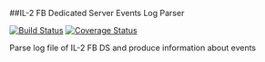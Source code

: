 ##IL-2 FB Dedicated Server Events Log Parser

[![Build Status](https://travis-ci.org/IL2HorusTeam/il2ds-log-parser.png?branch=master)](https://travis-ci.org/IL2HorusTeam/il2ds-log-parser)
[![Coverage Status](https://coveralls.io/repos/IL2HorusTeam/il2ds-log-parser/badge.png)](https://coveralls.io/r/IL2HorusTeam/il2ds-log-parser)

Parse log file of IL-2 FB DS and produce information about events
